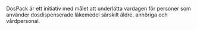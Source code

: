 DosPack är ett initiativ med målet att underlätta vardagen för personer som använder dosdispenserade läkemedel särskilt äldre, anhöriga och vårdpersonal.
